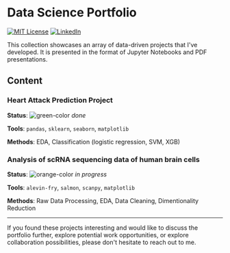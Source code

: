 # Data Science Portfolio

[![MIT License][license-shield]][license-url]
[![LinkedIn][linkedin-shield]][linkedin-url]

This collection showcases an array of data-driven projects that I've developed. It is presented in the format of Jupyter Notebooks and PDF presentations.

## Content

### Heart Attack Prediction Project
  
__Status__: ![green-color](https://via.placeholder.com/15/a9c746/000000?text=+)  _done_

__Tools__: `pandas`, `sklearn`, `seaborn`, `matplotlib`

__Methods__: EDA, Classification (logistic regression, SVM, XGB)  

### Analysis of scRNA sequencing data of human brain cells
  
__Status__: ![orange-color](https://via.placeholder.com/15/f07815/000000?text=+)  _in progress_

__Tools__: `alevin-fry`, `salmon`, `scanpy`, `matplotlib`

__Methods__: Raw Data Processing, EDA, Data Cleaning, Dimentionality Reduction 

---
If you found these projects interesting and would like to discuss the portfolio further, explore potential work opportunities, or explore collaboration possibilities, please don't hesitate to reach out to me.

<!-- MARKDOWN LINKS & IMAGES -->
<!-- https://www.markdownguide.org/basic-syntax/#reference-style-links -->
[license-shield]: https://img.shields.io/badge/License-MIT-yellow.svg?style=for-the-badge
[license-url]: https://opensource.org/license/mit/
[linkedin-shield]: https://img.shields.io/badge/-LinkedIn-black.svg?style=for-the-badge&logo=linkedin&colorB=555
[linkedin-url]: https://www.linkedin.com/in/ppvanastya/
[red-color]: #f03c15
[orange-color]:#f07815
[green-color]: #a9c746
[blue-color]: #1589F0
